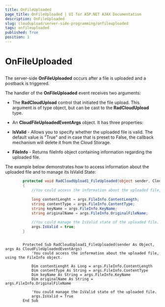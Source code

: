 ```yaml
---
title: OnFileUploaded
page_title: OnFileUploaded | UI for ASP.NET AJAX Documentation
description: OnFileUploaded
slug: cloudupload/server-side-programming/onfileuploaded
tags: onfileuploaded
published: True
position: 1
---
```


# OnFileUploaded



## 

The server-side __OnFileUploaded__ occurs after a file is uploaded and a postback is triggered.

The handler of the __OnFileUploaded__ event receives two arguments:

* The __RadCloudUpload__ control that initiated the file upload. This argument is of type object, but can be cast to the __RadCloudUpload__ type.

* An __CloudFileUploadedEventArgs__ object. It has three properties:

* __IsValid__ - Allows you to specify whether the uploaded file is valid. The default value is "True" and in case that is preset to False, the callback mechanism will delete it from the Cloud Storage.

* __FileInfo__ - Returns fileInfo object containing information regarding the uploaded file.



The example below demonstrates how to access information about the uploaded file and to manage its IsValid State:



````C#
	    protected void RadCloudUpload1_FileUploaded(object sender, CloudFileUploadedEventArgs args)
	    {
	        //You could access the information about the uploaded file, using the FileInfo object. 
	
	        long contentLenght = args.FileInfo.ContentLength;
	        string contentType = args.FileInfo.ContentType;
	        string keyName = args.FileInfo.KeyName;
	        string originalName = args.FileInfo.OriginalFileName;
	
	        //You could manage the IsValid state of the uploaded file.
	        args.IsValid = true;
	    }
````
````VB.NET
	
	    Protected Sub RadCloudUpload1_FileUploaded(sender As Object, args As CloudFileUploadedEventArgs)
	        'You could access the information about the uploaded file, using the FileInfo object. 
	
	        Dim contentLenght As Long = args.FileInfo.ContentLength
	        Dim contentType As String = args.FileInfo.ContentType
	        Dim keyName As String = args.FileInfo.KeyName
	        Dim originalName As String = args.FileInfo.OriginalFileName
	
	        'You could manage the IsValid state of the uploaded file.
	        args.IsValid = True
	    End Sub
	
	
````

